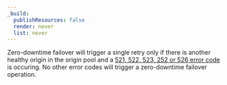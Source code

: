 ```yaml
---
_build:
  publishResources: false
  render: never
  list: never
---
```


Zero-downtime failover will trigger a single retry only if there is another healthy origin in the origin pool and a [521, 522, 523, 252 or 526 error code](/support/troubleshooting/cloudflare-errors/troubleshooting-cloudflare-5xx-errors/#error-521-web-server-is-down) is occuring. No other error codes will trigger a zero-downtime failover operation.
